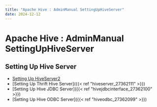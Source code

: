 ```yaml
---
title: "Apache Hive : AdminManual SettingUpHiveServer"
date: 2024-12-12
---
```


# Apache Hive : AdminManual SettingUpHiveServer

## Setting Up Hive Server

* [Setting Up HiveServer2](https://cwiki.apache.org/confluence/display/Hive/Setting+up+HiveServer2)
* [Setting Up Thrift Hive Server]({{< ref "hiveserver_27362111" >}})
* [Setting Up Hive JDBC Server]({{< ref "hivejdbcinterface_27362100" >}})
* [Setting Up Hive ODBC Server]({{< ref "hiveodbc_27362099" >}})

 

 

